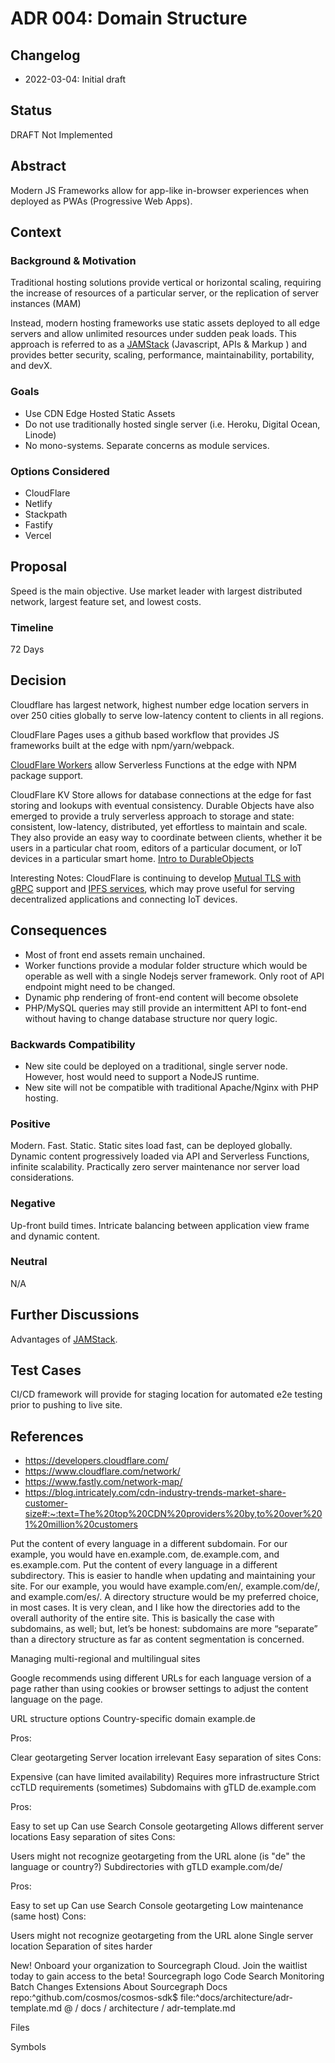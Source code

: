 # ADR 004: Domain Structure

## Changelog
* 2022-03-04: Initial draft

## Status
DRAFT Not Implemented

## Abstract
Modern JS Frameworks allow for app-like in-browser experiences when deployed as PWAs (Progressive Web Apps).

## Context

### Background & Motivation
Traditional hosting solutions provide vertical or horizontal scaling, requiring the increase of resources of a particular server, or the replication of server instances (MAM)

Instead, modern hosting frameworks use static assets deployed to all edge servers and allow unlimited resources under sudden peak loads. This approach is referred to as a [JAMStack](https://jamstack.org/why-jamstack/) (Javascript, APIs & Markup ) and provides better security, scaling, performance, maintainability, portability, and devX. 

### Goals
* Use CDN Edge Hosted Static Assets
* Do not use traditionally hosted single server (i.e. Heroku, Digital Ocean, Linode)
* No mono-systems. Separate concerns as module services.

### Options Considered
* CloudFlare
* Netlify
* Stackpath
* Fastify
* Vercel

## Proposal 
Speed is the main objective. Use market leader with largest distributed network, largest feature set, and lowest costs.

### Timeline
72 Days

## Decision
Cloudflare has largest network, highest number edge location servers in over 250 cities globally to serve low-latency content to clients in all regions.

CloudFlare Pages uses a github based workflow that provides JS frameworks built at the edge with npm/yarn/webpack.

[CloudFlare Workers](https://developers.cloudflare.com/workers/) allow Serverless Functions at the edge with NPM package support.

CloudFlare KV Store allows for database connections at the edge for fast storing and lookups with eventual consistency. Durable Objects have also emerged to provide a truly serverless approach to storage and state: consistent, low-latency, distributed, yet effortless to maintain and scale. They also provide an easy way to coordinate between clients, whether it be users in a particular chat room, editors of a particular document, or IoT devices in a particular smart home. [Intro to DurableObjects](https://blog.cloudflare.com/introducing-workers-durable-objects/)

Interesting Notes: CloudFlare is continuing to develop [Mutual TLS with gRPC](https://developers.cloudflare.com/api-shield/products/mtls/) support and [IPFS services](https://developers.cloudflare.com/distributed-web/ipfs-gateway/), which may prove useful for serving decentralized applications and connecting IoT devices.

## Consequences
* Most of front end assets remain unchained. 
* Worker functions provide a modular folder structure which would be operable as well with a single Nodejs server framework. Only root of API endpoint might need to be changed.
* Dynamic php rendering of front-end content will become obsolete
* PHP/MySQL queries may still provide an intermittent API to font-end without having to change database structure nor query logic. 

### Backwards Compatibility
* New site could be deployed on a traditional, single server node. However, host would need to support a NodeJS runtime.
* New site will not be compatible with traditional Apache/Nginx with PHP hosting.

### Positive
Modern. Fast. Static. Static sites load fast, can be deployed globally. Dynamic content progressively loaded via API and Serverless Functions, infinite scalability. Practically zero server maintenance nor server load considerations.

### Negative
Up-front build times. Intricate balancing between application view frame and dynamic content. 

### Neutral
N/A

## Further Discussions
Advantages of [JAMStack](https://jamstack.org/).

## Test Cases
CI/CD framework will provide for staging location for automated e2e testing prior to pushing to live site.

## References
* https://developers.cloudflare.com/
* https://www.cloudflare.com/network/
* https://www.fastly.com/network-map/
* https://blog.intricately.com/cdn-industry-trends-market-share-customer-size#:~:text=The%20top%20CDN%20providers%20by,to%20over%201%20million%20customers





Put the content of every language in a different subdomain. For our example, you would have en.example.com, de.example.com, and es.example.com.
Put the content of every language in a different subdirectory. This is easier to handle when updating and maintaining your site. For our example, you would have example.com/en/, example.com/de/, and example.com/es/.
A directory structure would be my preferred choice, in most cases. It is very clean, and I like how the directories add to the overall authority of the entire site. This is basically the case with subdomains, as well; but, let’s be honest: subdomains are more “separate” than a directory structure as far as content segmentation is concerned.

Managing multi-regional and multilingual sites

Google recommends using different URLs for each language version of a page rather than using cookies or browser settings to adjust the content language on the page.

URL structure options
Country-specific domain
example.de

Pros:

Clear geotargeting
Server location irrelevant
Easy separation of sites
Cons:

Expensive (can have limited availability)
Requires more infrastructure
Strict ccTLD requirements (sometimes)
Subdomains with gTLD
de.example.com

Pros:

Easy to set up
Can use Search Console geotargeting
Allows different server locations
Easy separation of sites
Cons:

Users might not recognize geotargeting from the URL alone (is "de" the language or country?)
Subdirectories with gTLD
example.com/de/

Pros:

Easy to set up
Can use Search Console geotargeting
Low maintenance (same host)
Cons:

Users might not recognize geotargeting from the URL alone
Single server location
Separation of sites harder


New! Onboard your organization to Sourcegraph Cloud. Join the waitlist today to gain access to the beta!
Sourcegraph logo
Code Search
Monitoring
Batch Changes
Extensions
About Sourcegraph
Docs
repo:^github\.com/cosmos/cosmos-sdk$ file:^docs/architecture/adr-template\.md
@
/
docs /
architecture /
adr-template.md

Files

Symbols

